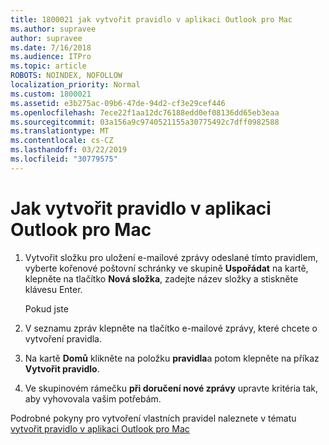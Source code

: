 ```yaml
---
title: 1800021 jak vytvořit pravidlo v aplikaci Outlook pro Mac
ms.author: supravee
author: supravee
ms.date: 7/16/2018
ms.audience: ITPro
ms.topic: article
ROBOTS: NOINDEX, NOFOLLOW
localization_priority: Normal
ms.custom: 1800021
ms.assetid: e3b275ac-09b6-47de-94d2-cf3e29cef446
ms.openlocfilehash: 7ece22f1aa12dc76188edd0ef08136dd65eb3eaa
ms.sourcegitcommit: 03a156a9c9740521155a30775492c7dff0982588
ms.translationtype: MT
ms.contentlocale: cs-CZ
ms.lasthandoff: 03/22/2019
ms.locfileid: "30779575"
---
```

# <a name="how-to-create-a-rule-in-outlook-for-mac"></a>Jak vytvořit pravidlo v aplikaci Outlook pro Mac

1. Vytvořit složku pro uložení e-mailové zprávy odeslané tímto pravidlem, vyberte kořenové poštovní schránky ve skupině **Uspořádat** na kartě, klepněte na tlačítko **Nová složka**, zadejte název složky a stiskněte klávesu Enter.
    
    Pokud jste 
    
2. V seznamu zpráv klepněte na tlačítko e-mailové zprávy, které chcete o vytvoření pravidla.
    
3. Na kartě **Domů** klikněte na položku **pravidla**a potom klepněte na příkaz **Vytvořit pravidlo**.
    
4. Ve skupinovém rámečku **při doručení nové zprávy** upravte kritéria tak, aby vyhovovala vašim potřebám. 
    
Podrobné pokyny pro vytvoření vlastních pravidel naleznete v tématu [vytvořit pravidlo v aplikaci Outlook pro Mac](https://aka.ms/AA1uy0v)
  

